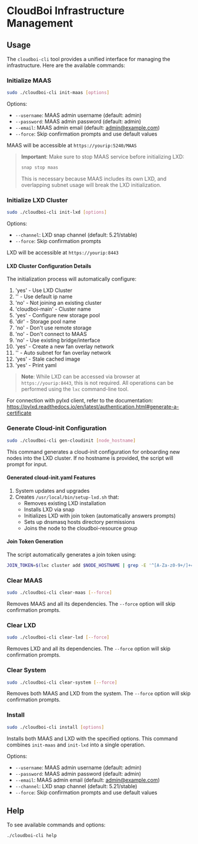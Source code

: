 # CloudBoi Infrastructure Management

## Usage

The `cloudboi-cli` tool provides a unified interface for managing the infrastructure. Here are the available commands:

### Initialize MAAS

```bash
sudo ./cloudboi-cli init-maas [options]
```

Options:
- `--username`: MAAS admin username (default: admin)
- `--password`: MAAS admin password (default: admin)
- `--email`: MAAS admin email (default: admin@example.com)
- `--force`: Skip confirmation prompts and use default values

MAAS will be accessible at `https://yourip:5240/MAAS`

> **Important**: Make sure to stop MAAS service before initializing LXD:
> ```bash
> snap stop maas
> ```
> This is necessary because MAAS includes its own LXD, and overlapping subnet usage will break the LXD initialization.

### Initialize LXD Cluster

```bash
sudo ./cloudboi-cli init-lxd [options]
```

Options:
- `--channel`: LXD snap channel (default: 5.21/stable)
- `--force`: Skip confirmation prompts

LXD will be accessible at `https://yourip:8443`

#### LXD Cluster Configuration Details

The initialization process will automatically configure:
1. 'yes' - Use LXD Cluster
2. '' - Use default ip name
3. 'no' - Not joining an existing cluster
4. 'cloudboi-main' - Cluster name
5. 'yes' - Configure new storage pool
6. 'dir' - Storage pool name
7. 'no' - Don't use remote storage
8. 'no' - Don't connect to MAAS
9. 'no' - Use existing bridge/interface
10. 'yes' - Create a new fan overlay network
11. '' - Auto subnet for fan overlay network
12. 'yes' - Stale cached image
13. 'yes' - Print yaml

> **Note**: While LXD can be accessed via browser at `https://yourip:8443`, this is not required. All operations can be performed using the `lxc` command-line tool.

For connection with pylxd client, refer to the documentation:
https://pylxd.readthedocs.io/en/latest/authentication.html#generate-a-certificate

### Generate Cloud-init Configuration

```bash
sudo ./cloudboi-cli gen-cloudinit [node_hostname]
```

This command generates a cloud-init configuration for onboarding new nodes into the LXD cluster. If no hostname is provided, the script will prompt for input.

#### Generated cloud-init.yaml Features

1. System updates and upgrades
2. Creates `/usr/local/bin/setup-lxd.sh` that:
   - Removes existing LXD installation
   - Installs LXD via snap
   - Initializes LXD with join token (automatically answers prompts)
   - Sets up dnsmasq hosts directory permissions
   - Joins the node to the cloudboi-resource group

#### Join Token Generation

The script automatically generates a join token using:
```bash
JOIN_TOKEN=$(lxc cluster add $NODE_HOSTNAME | grep -E '^[A-Za-z0-9+/]+={0,2}$')
```

### Clear MAAS

```bash
sudo ./cloudboi-cli clear-maas [--force]
```

Removes MAAS and all its dependencies. The `--force` option will skip confirmation prompts.

### Clear LXD

```bash
sudo ./cloudboi-cli clear-lxd [--force]
```

Removes LXD and all its dependencies. The `--force` option will skip confirmation prompts.

### Clear System

```bash
sudo ./cloudboi-cli clear-system [--force]
```

Removes both MAAS and LXD from the system. The `--force` option will skip confirmation prompts.

### Install

```bash
sudo ./cloudboi-cli install [options]
```

Installs both MAAS and LXD with the specified options. This command combines `init-maas` and `init-lxd` into a single operation.

Options:
- `--username`: MAAS admin username (default: admin)
- `--password`: MAAS admin password (default: admin)
- `--email`: MAAS admin email (default: admin@example.com)
- `--channel`: LXD snap channel (default: 5.21/stable)
- `--force`: Skip confirmation prompts and use default values

## Help

To see available commands and options:

```bash
./cloudboi-cli help
```